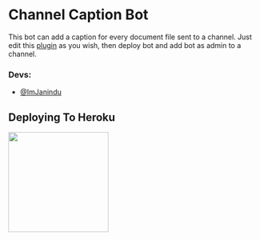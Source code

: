 # Channel Caption Bot

This bot can add a caption for every document file sent to a channel. Just edit this [plugin](https://github.com/ImJanindu/channel-caption-bot/blob/main/plugins/caption.py) as you wish, then deploy bot and add bot as admin to a channel.

### Devs: 
- [@ImJanindu](https://t.me/imjanindu)

## Deploying To Heroku

<p><a href="https://heroku.com/deploy?template=https://github.com/scprojectslk/channel-caption-bot"> <img src="https://img.shields.io/badge/Deploy%20To%20Heroku-blueviolet?style=for-the-badge&logo=heroku" width="200"/></a></p>
